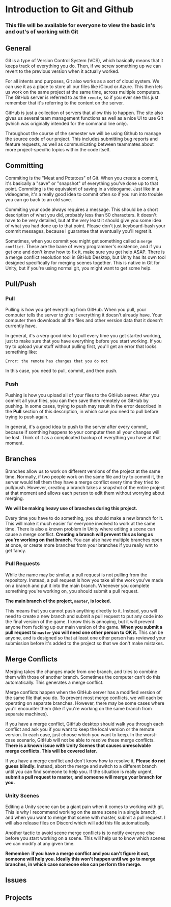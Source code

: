 # Introduction to Git and Github

### This file will be available for everyone to view the basic in's and out's of working with Git

## General

Git is a type of Version Control System (VCS), which basically means that it
keeps track of everything you do. Then, if we screw something up we can 
revert to the previous version when it actually worked.

For all intents and purposes, Git also works as a sort of cloud system. We
can use it as a place to store all our files like iCloud or Azure. This then
lets us work on the same project at the same time, across multiple computers.
The GitHub server is referred to as the `remote`, so if you ever see this
just remember that it's referring to the content on the server.

GitHub is just a collection of servers that allow this to happen. The site
also gives us several team management functions as well as a nice UI to use
Git (which was originally intended for the command line only).

Throughout the course of the semester we will be using Github to manage the
source code of our project. This includes submitting bug reports and feature
requests, as well as communicating between teammates about more 
project-specific topics within the code itself.

## Committing

Commiting is the "Meat and Potatoes" of Git. When you create a commit, it's
basically a "save" or "snapshot" of everything you've done up to that point.
Commiting is the equivalent of saving in a videogame. Just like in a 
videogame, it's a really good idea to commit often so if you run into trouble
you can go back to an old save.

Commiting your code always requires a message. This should be a short 
description of what you did, probably less than 50 characters. It doesn't
have to be very detailed, but at the very least it should give you some idea
of what you had done up to that point. Please don't just keyboard-bash your
commit messages, because I guarantee that eventually you'll regret it.

Sometimes, when you commit you might get something called a `merge conflict`.
These are the bane of every programmer's existence, and if you get one and
don't know how to fix it, make sure you get help ASAP. There is a merge
conflict resolution tool in GitHub Desktop, but Unity has its own tool 
designed specifically for merging scenes together. This is native in Git for
Unity, but if you're using normal git, you might want to get some help.

## Pull/Push

### Pull

Pulling is how you get everything from GitHub. When you pull, your computer
tells the server to give it everything it doesn't already have. Your computer
then downloads all the files and other version data that it doesn't currently
have.

In general, it's a very good idea to pull every time you get started working,
just to make sure that you have everything before you start working. If you
try to upload your stuff without pulling first, you'll get an error that looks
something like:

`Error: the remote has changes that you do not`

In this case, you need to pull, commit, and then push.

### Push

Pushing is how you upload all of your files to the GitHub server. After you
commit all your files, you can then save them remotely on GitHub by pushing.
In some cases, trying to push may result in the error described in the 
**Pull** section of this description, in which case you need to pull before
trying to push again.

In general, it's a good idea to push to the server after every commit,
because if somthing happens to your computer then all your changes will be 
lost. Think of it as a complicated backup of everything you have at that
moment.

## Branches

Branches allow us to work on different versions of the project at the same
time. Normally, if two people work on the same file and try to commit it,
the server would tell them they have a merge conflict every time they tried
to pull/push. However, creating a branch takes a snapshot of the entire
project at that moment and allows each person to edit them without worrying
about merging.

**We will be making heavy use of branches during this project.**

Every time you have to do something, you should make a new branch for it. This
will make it much easier for everyone involved to work at the same time. There
is also a known problem in Unity where editing a scene can cause a merge 
conflict. **Creating a branch will prevent this as long as you're working on
that branch.** You can also have multiple branches open at once, or create
more branches from your branches if you really wnt to get fancy.

### Pull Requests

While the name may be similar, a pull request is not pulling from the 
repository. Instead, a pull request is how you take all the work you've made
on a branch and put it into the main branch. Whenever you complete something
you're working on, you should submit a pull request.

**The main branch of the project, `master`, is locked.**

This means that you cannot push anything directly to it. Instead, you will
need to create a new branch and submit a pull request to put any code into
the final version of the game. I know this is annoying, but it will prevent
anyone from fucking up our main version of the game. **When you submit a
pull request to `master` you will need one other person to OK it.** This can
be anyone, and is designed so that at least one other person has reviewed
your submission before it's added to the project so that we don't make
mistakes.

## Merge Conflicts

Merging takes the changes made from one branch, and tries to combine them
with those of another branch. Sometimes the computer can't do this
automatically. This generates a merge conflict.

Merge conflicts happen when the GitHub server has a modified version of the
same file that you do. To prevent most merge conflicts, we will each be 
operating on separate branches. However, there may be some cases where you'll
encounter them (like if you're working on the same branch from separate 
machines).

If you have a merge conflict, GitHub desktop should walk you through each
conflict and ask you if you want to keep the local version or the remote
version. In each case, just choose which you want to keep. In the 
worst-case scenario, GitHub will not be able to resolve these merge conflicts.
**There is a known issue with Unity Scenes that causes unresolvable merge
conflicts. This will be covered later.**

If you have a merge conflict and don't know how to resolve it, **Please do 
not guess blindly.** Instead, abort the merge and switch to a different 
branch until you can find someone to help you. If the situation is really
urgent, **submit a pull request to master, and someone will merge your
branch for you.**

### Unity Scenes

Editing a Unity scene can be a giant pain when it comes to working with git.
This is why I recommend working on the same scene in a single branch, and when
you want to merge that scene with master, submit a pull request. I will also
release files on Discord which will add this file automatically.

Another tactic to avoid scene merge conflicts is to notify everyone else
before you start working on a scene. This will help us to know which scenes
we can modify at any given time.

**Remember: if you have a merge conflict and you can't figure it out, someone
will help you. Ideally this won't happen until we go to merge branches, in
which case someone else can perform the merge.**

## Issues

## Projects